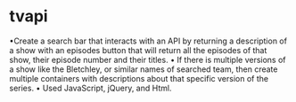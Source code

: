 # tvapi
•Create a search bar that interacts with an API by returning a description of a show with an episodes button that will return all the episodes of that show,
their episode number and their titles.
• If there is multiple versions of a show like the Bletchley, or similar names of searched team, then create multiple containers with descriptions about that
specific version of the series.
• Used JavaScript, jQuery, and Html.
